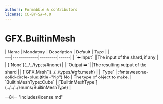 ```yaml
---
authors: Formabble & contributors
license: CC-BY-SA-4.0
---
```



# GFX.BuiltinMesh

<div class="sh-parameters" markdown="1">
| Name | Mandatory | Description | Default | Type |
|------|---------------------|-------------|---------|------|
| `⬅️ Input` ||The input of the shard, if any | | [`None`](../../types/#none) |
| `Output ➡️` ||The resulting output of the shard | | [`GFX.Mesh`](../../types/#gfx.mesh) |
| `Type` | :fontawesome-solid-circle-plus:{title="No"} No  | The type of object to make. | `BuiltinMeshType::Cube` | [`BuiltinMeshType`](../../../enums/BuiltinMeshType) |

</div>



--8<-- "includes/license.md"

